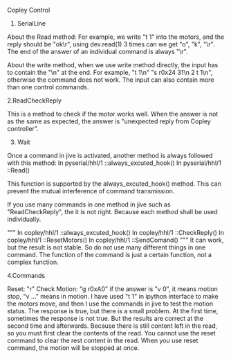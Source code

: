 Copley Control

1. SerialLine 
 
 About the Read method: For example, we write "t 1" into the motors, and the reply should be "ok\r", using dev.read(1) 3 times can we get "o", "k", "\r". The end of the answer of an individual command is always "\r".
 
 About the write method, when we use write method directly, the input has to contain the "\n" at the end. For example, "t 1\n" "s r0x24 31\n 2 t 1\n", otherwise the command does not work. The input can also contain more than one control commands.
 
 2.ReadCheckReply 
 
 This is a method to check if the motor works well. When the answer is not as the same as expected, the answer is "unexpected reply from Copley controller". 

3. Wait 

Once a command in jive is activated, another method is always followed with this method:
In  pyserial/hhl/1 ::always_excuted_hook()
In  pyserial/hhl/1 ::Read()

This function is supported by the always_excuted_hook() method. This can prevent the mutual interference of command transmission. 

If you use many commands in one method in jive such as "ReadCheckReply", the it is not right. Because each method shall be used individually. 

"""
In  copley/hhl/1 ::always_excuted_hook()
In  copley/hhl/1 ::CheckReply()
In  copley/hhl/1 ::ResetMotors()
In  copley/hhl/1 ::SendComand()
"""
It can work, but the result is not stable. So do not use many different things in one command. The function of the command is just a certain function, not a complex function.

4.Commands

Reset: "r"
Check Motion: "g r0xA0" if the answer is "v 0", it means motion stop,
"v ..." means in motion. 
I have used "t 1" in ipython interface to make the motors move, and then I use the commands in jive to test the motion status. The response is true, but there is a small problem. At the first time, sometimes the response is not true. But the results are correct at the second time and afterwards. Because there is still content left in the read, so you must first clear the contents of the read. You cannot use the reset command to clear the rest content in the read. When you use reset command, the motion will be stopped at once.

